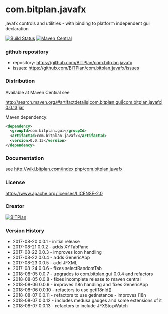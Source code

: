 # com.bitplan.javafx
javafx controls and utilities - with binding to platform independent gui declaration

[![Build Status](https://travis-ci.org/BITPlan/com.bitplan.javafx.svg?branch=master)](https://travis-ci.org/BITPlan/com.bitplan.javafx)
[![Maven Central](https://maven-badges.herokuapp.com/maven-central/com.bitplan.gui/com.bitplan.javafx/badge.svg)](https://maven-badges.herokuapp.com/maven-central/com.bitplan.gui/com.bitplan.javafx)

### github repository
* repository: https://github.com/BITPlan/com.bitplan.javafx
* issues: https://github.com/BITPlan/com.bitplan.javafx/issues

### Distribution
Available at Maven Central see 

http://search.maven.org/#artifactdetails|com.bitplan.gui|com.bitplan.javafx|0.0.13|jar

Maven dependency:

```xml
<dependency>
  <groupId>com.bitplan.gui</groupId>
  <artifactId>com.bitplan.javafx</artifactId>
  <version>0.0.13</version>
</dependency>
```

### Documentation 
see http://wiki.bitplan.com/index.php/com.bitplan.javafx

### License
https://www.apache.org/licenses/LICENSE-2.0

### Creator 
[![BITPlan](http://wiki.bitplan.com/images/wiki/thumb/8/87/BITPlanLogo2012.svg/200px-BITPlanLogo2012.svg.png)](http://web.bitplan.com)

### Version History
* 2017-08-20 0.0.1  - initial release
* 2017-08-21 0.0.2  - adds XYTabPane
* 2017-08-22 0.0.3  - improves icon handling
* 2017-08-22 0.0.4  - adds GenericApp
* 2017-08-23 0.0.5  - add JFXML
* 2017-08-24 0.0.6  - fixes selectRandomTab
* 2018-08-05 0.0.7  - upgrades to com.bitplan.gui 0.0.4 and refactors
* 2018-08-05 0.0.8  - fixes incomplete release to maven central 
* 2018-08-06 0.0.9  - improves I18n handling and fixes GenericApp
* 2018-08-06 0.0.10 - refactors to use getI18nId() 
* 2018-08-07 0.0.11 - refactors to use getInstance - improves I18n 
* 2018-08-07 0.0.12 - includes medusa gauges and some extensions of it 
* 2018-08-07 0.0.13 - refactors to include JFXStopWatch
